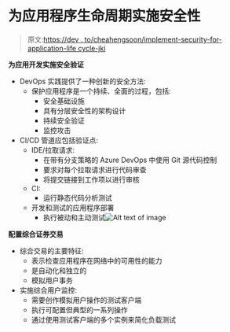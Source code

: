 # 为应用程序生命周期实施安全性

> 原文:[https://dev . to/cheahengsoon/implement-security-for-application-life cycle-jki](https://dev.to/cheahengsoon/implement-security-for-application-lifecycle-jki)

**为应用开发实施安全验证**

*   DevOps 实践提供了一种创新的安全方法:
    *   保护应用程序是一个持续、全面的过程，包括:
        *   安全基础设施
        *   具有分层安全性的架构设计
        *   持续安全验证
        *   监控攻击
*   CI/CD 管道应包括验证点:
    *   IDE/拉取请求:
        *   在带有分支策略的 Azure DevOps 中使用 Git 源代码控制
        *   要求对每个拉取请求进行代码审查
        *   将提交链接到工作项以进行审核
    *   CI:
        *   运行静态代码分析测试
    *   开发和测试的应用程序部署
        *   执行被动和主动测试![Alt text of image](../Images/50ee828ea07e3f32b630e9312369b537.png)

**配置综合证券交易**

*   综合交易的主要特征:
    *   表示检查应用程序在网络中的可用性的能力
    *   是自动化和独立的
    *   模拟用户事务
*   实施综合用户监控:
    *   需要创作模拟用户操作的测试客户端
    *   执行可配置但典型的一系列操作
    *   通过使用测试客户端的多个实例来简化负载测试